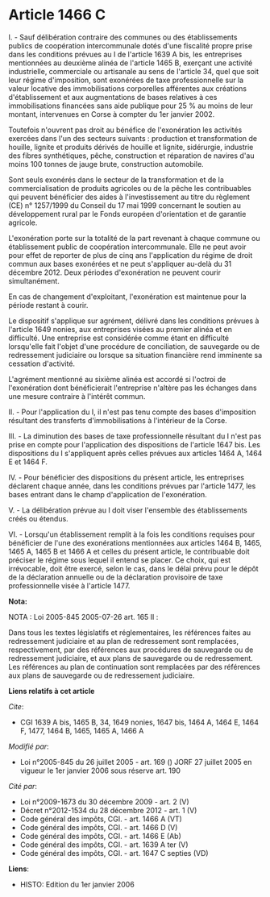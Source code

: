 # Article 1466 C

I. - Sauf délibération contraire des communes ou des établissements publics de coopération intercommunale dotés d'une
fiscalité propre prise dans les conditions prévues au I de l'article 1639 A bis, les entreprises mentionnées au deuxième
alinéa de l'article 1465 B, exerçant une activité industrielle, commerciale ou artisanale au sens de l'article 34, quel que
soit leur régime d'imposition, sont exonérées de taxe professionnelle sur la valeur locative des immobilisations corporelles
afférentes aux créations d'établissement et aux augmentations de bases relatives à ces immobilisations financées sans aide
publique pour 25 % au moins de leur montant, intervenues en Corse à compter du 1er janvier 2002.

Toutefois n'ouvrent pas droit au bénéfice de l'exonération les activités exercées dans l'un des secteurs suivants :
production et transformation de houille, lignite et produits dérivés de houille et lignite, sidérurgie, industrie des fibres
synthétiques, pêche, construction et réparation de navires d'au moins 100 tonnes de jauge brute, construction automobile.

Sont seuls exonérés dans le secteur de la transformation et de la commercialisation de produits agricoles ou de la pêche les
contribuables qui peuvent bénéficier des aides à l'investissement au titre du règlement (CE) n° 1257/1999 du Conseil du 17
mai 1999 concernant le soutien au développement rural par le Fonds européen d'orientation et de garantie agricole.

L'exonération porte sur la totalité de la part revenant à chaque commune ou établissement public de coopération
intercommunale. Elle ne peut avoir pour effet de reporter de plus de cinq ans l'application du régime de droit commun aux
bases exonérées et ne peut s'appliquer au-delà du 31 décembre 2012. Deux périodes d'exonération ne peuvent courir
simultanément.

En cas de changement d'exploitant, l'exonération est maintenue pour la période restant à courir.

Le dispositif s'applique sur agrément, délivré dans les conditions prévues à l'article 1649 nonies, aux entreprises visées au
premier alinéa et en difficulté. Une entreprise est considérée comme étant en difficulté lorsqu'elle fait l'objet d'une
procédure de conciliation, de sauvegarde ou de redressement judiciaire ou lorsque sa situation financière rend imminente sa
cessation d'activité.

L'agrément mentionné au sixième alinéa est accordé si l'octroi de l'exonération dont bénéficierait l'entreprise n'altère pas
les échanges dans une mesure contraire à l'intérêt commun.

II. - Pour l'application du I, il n'est pas tenu compte des bases d'imposition résultant des transferts d'immobilisations à
l'intérieur de la Corse.

III. - La diminution des bases de taxe professionnelle résultant du I n'est pas prise en compte pour l'application des
dispositions de l'article 1647 bis. Les dispositions du I s'appliquent après celles prévues aux articles 1464 A, 1464 E et
1464 F.

IV. - Pour bénéficier des dispositions du présent article, les entreprises déclarent chaque année, dans les conditions
prévues par l'article 1477, les bases entrant dans le champ d'application de l'exonération.

V. - La délibération prévue au I doit viser l'ensemble des établissements créés ou étendus.

VI. - Lorsqu'un établissement remplit à la fois les conditions requises pour bénéficier de l'une des exonérations mentionnées
aux articles 1464 B, 1465, 1465 A, 1465 B et 1466 A et celles du présent article, le contribuable doit préciser le régime
sous lequel il entend se placer. Ce choix, qui est irrévocable, doit être exercé, selon le cas, dans le délai prévu pour le
dépôt de la déclaration annuelle ou de la déclaration provisoire de taxe professionnelle visée à l'article 1477.

**Nota:**

NOTA : Loi 2005-845 2005-07-26 art. 165 II :

Dans tous les textes législatifs et réglementaires, les références faites au redressement judiciaire et au plan de
redressement sont remplacées, respectivement, par des références aux procédures de sauvegarde ou de redressement judiciaire,
et aux plans de sauvegarde ou de redressement. Les références au plan de continuation sont remplacées par des références aux
plans de sauvegarde ou de redressement judiciaire.

**Liens relatifs à cet article**

_Cite_:

  - CGI 1639 A bis, 1465 B, 34, 1649 nonies, 1647 bis, 1464 A, 1464 E, 1464 F, 1477, 1464 B, 1465, 1465 A, 1466 A

_Modifié par_:

  - Loi n°2005-845 du 26 juillet 2005 - art. 169 () JORF 27 juillet 2005 en vigueur le 1er janvier 2006 sous réserve art. 190

_Cité par_:

  - Loi n°2009-1673 du 30 décembre 2009 - art. 2 (V)
  - Décret n°2012-1534 du 28 décembre 2012 - art. 1 (V)
  - Code général des impôts, CGI. - art. 1466 A (VT)
  - Code général des impôts, CGI. - art. 1466 D (V)
  - Code général des impôts, CGI. - art. 1466 E (Ab)
  - Code général des impôts, CGI. - art. 1639 A ter (V)
  - Code général des impôts, CGI. - art. 1647 C septies (VD)

**Liens**:

  - HISTO: Edition du 1er janvier 2006
